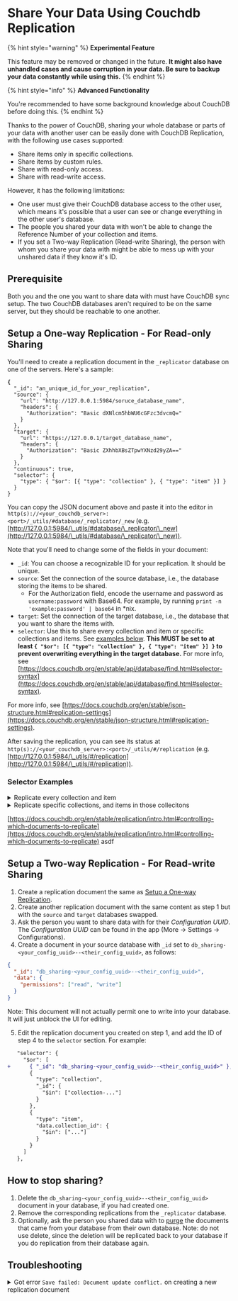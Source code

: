 # Share Your Data Using Couchdb Replication

{% hint style="warning" %}
**Experimental Feature**

This feature may be removed or changed in the future. **It might also have unhandled cases and cause corruption in your data. Be sure to backup your data constantly while using this.**
{% endhint %}

{% hint style="info" %}
**Advanced Functionality**

You're recommended to have some background knowledge about CouchDB before doing this.
{% endhint %}

Thanks to the power of CouchDB, sharing your whole database or parts of your data with another user can be easily done with CouchDB Replication, with the following use cases supported:

* Share items only in specific collections.
* Share items by custom rules.
* Share with read-only access.
* Share with read-write access.

However, it has the following limitations:

* One user must give their CouchDB database access to the other user, which means it's possible that a user can see or change everything in the other user's database.
* The people you shared your data with won't be able to change the Reference Number of your collection and items.
* If you set a Two-way Replication (Read-write Sharing), the person with whom you share your data with might be able to mess up with your unshared data if they know it's ID.

## Prerequisite

Both you and the one you want to share data with must have CouchDB sync setup. The two CouchDB databases aren't required to be on the same server, but they should be reachable to one another.

## Setup a One-way Replication - For Read-only Sharing

You'll need to create a replication document in the `_replicator` database on one of the servers. Here's a sample:

<pre class="language-json"><code class="lang-json"><strong>{
</strong>  "_id": "an_unique_id_for_your_replication",
  "source": {
    "url": "http://127.0.0.1:5984/soruce_database_name",
    "headers": {
      "Authorization": "Basic dXNlcm5hbWU6cGFzc3dvcmQ="
    }
  },
  "target": {
    "url": "https://127.0.0.1/target_database_name",
    "headers": {
      "Authorization": "Basic ZXhhbXBsZTpwYXNzd29yZA=="
    }
  },
  "continuous": true,
  "selector": {
    "type": { "$or": [{ "type": "collection" }, { "type": "item" }] }
  }
}
</code></pre>

You can copy the JSON document above and paste it into the editor in `http(s)://<your_couchdb_server>:<port>/_utils/#database/_replicator/_new` (e.g. [http://127.0.0.1:5984/\_utils/#database/\_replicator/\_new](http://127.0.0.1:5984/\_utils/#database/\_replicator/\_new)).

Note that you'll need to change some of the fields in your document:

* `_id`: You can choose a recognizable ID for your replication. It should be unique.
* `source`: Set the connection of the source database, i.e., the database storing the items to be shared.
  * For the Authorization field, encode the username and password as `username:password` with Base64. For example, by running `print -n 'example:password' | base64` in \*nix.
* `target`: Set the connection of the target database, i.e., the database that you want to share the items with.
* `selector`: Use this to share every collection and item or specific collections and items. See [examples below](share-your-data-using-couchdb-replication.md#selector-examples). **This MUST be set to at least `{ "$or": [{ "type": "collection" }, { "type": "item" }] }` to prevent overwriting everything in the target database.** For more info, see [https://docs.couchdb.org/en/stable/api/database/find.html#selector-syntax](https://docs.couchdb.org/en/stable/api/database/find.html#selector-syntax).

For more info, see [https://docs.couchdb.org/en/stable/json-structure.html#replication-settings](https://docs.couchdb.org/en/stable/json-structure.html#replication-settings).

After saving the replication, you can see its status at `http(s)://<your_couchdb_server>:<port>/_utils/#/replication` (e.g. [http://127.0.0.1:5984/\_utils/#/replication](http://127.0.0.1:5984/\_utils/#/replication)).

### Selector Examples

<details>

<summary>Replicate every collection and item</summary>

```json
{ "$or": [{ "type": "collection" }, { "type": "item" }] }
```

</details>

<details>

<summary>Replicate specific collections, and items in those collecitons</summary>

```json
{
  "$or": [
    {
      "type": "collection",
      "_id": {
        "$in": [
          "collection-<collection_id_1>",
          "collection-<collection_id_2>"
        ]
      }
    },
    {
      "type": "item",
      "data.collection_id": {
        "$in": [
          "<collection_id_1>",
          "<collection_id_2>"
        ]
      }
    },
    {
      "type": "item_image",
      "data._item_collection_id": {
        "$in": [
          "<collection_id_1>",
          "<collection_id_2>"
        ]
      }
    },
    {
      "type": "image",
      "data._item_collection_ids": {
        "$elemMatch": {
          "$in": [
            "<collection_id_1>",
            "<collection_id_2>"
          ]
        }
      }
    }
  ]
}
```

Note that you'll need to include the `collection-` prefix in the collection IDs under `"type": "collection"`.

</details>

[https://docs.couchdb.org/en/stable/replication/intro.html#controlling-which-documents-to-replicate](https://docs.couchdb.org/en/stable/replication/intro.html#controlling-which-documents-to-replicate) asdf

## Setup a Two-way Replication - For Read-write Sharing

1. Create a replication document the same as [Setup a One-way Replication](share-your-data-using-couchdb-replication.md#setup-a-one-way-replication-for-read-only-sharing).
2. Create another replication document with the same content as step 1 but with the `source` and `target` databases swapped.
3. Ask the person you want to share data with for their _Configuration UUID_. The _Configuration UUID_ can be found in the app (More -> Settings -> Configurations).
4. Create a document in your source database with `_id` set to `db_sharing-<your_config_uuid>--<their_config_uuid>`, as follows:

```json
{
  "_id": "db_sharing-<your_config_uuid>--<their_config_uuid>",
  "data": {
    "permissions": ["read", "write"]
  }
}
```

Note: This document will not actually permit one to write into your database. It will just unblock the UI for editing.

5. Edit the replication document you created on step 1, and add the ID of step 4 to the `selector` section. For example:

```diff
   "selector": {
     "$or": [
+      { "_id": "db_sharing-<your_config_uuid>--<their_config_uuid>" },
       {
         "type": "collection",
         "_id": {
           "$in": ["collection-..."]
         }
       },
       {
         "type": "item",
         "data.collection_id": {
           "$in": ["..."]
         }
       }
     ]
   },
```

## How to stop sharing?

1. Delete the `db_sharing-<your_config_uuid>--<their_config_uuid>` document in your database, if you had created one.
2. Remove the corresponding replications from the `_replicator` database.
3. Optionally, ask the person you shared data with to [purge](https://docs.couchdb.org/en/latest/api/database/misc.html#db-purge) the documents that came from your database from their own database. Note: do not use delete, since the deletion will be replicated back to your database if you do replication from their database again.

## Troubleshooting

<details>

<summary>Got error <code>Save failed: Document update conflict.</code> on creating a new replication document</summary>

Check if you have the `_rev` field in your new replication document. If so, delete it.

</details>
